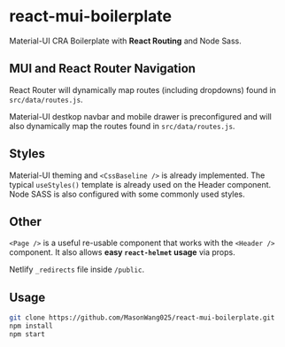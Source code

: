 # react-mui-boilerplate

Material-UI CRA Boilerplate with <b>React Routing</b> and Node Sass.

## MUI and React Router Navigation

React Router will dynamically map routes (including dropdowns) found in `src/data/routes.js`.

Material-UI destkop navbar and mobile drawer is preconfigured and will also dynamically map the routes found in `src/data/routes.js`.

## Styles

Material-UI theming and `<CssBaseline />` is already implemented. The typical `useStyles()` template is already used on the Header component. Node SASS is also configured with some commonly used styles.

## Other

`<Page />` is a useful re-usable component that works with the `<Header />` component. It also allows <b>easy `react-helmet` usage</b> via props.

Netlify `_redirects` file inside `/public`.

## Usage

```bash
git clone https://github.com/MasonWang025/react-mui-boilerplate.git
npm install
npm start
```
